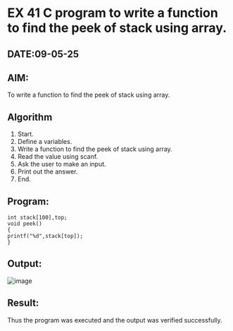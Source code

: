 # EX 41 C program to write a function to find the peek of stack using array.
## DATE:09-05-25
## AIM:
To write a function to find the peek of stack using array.

## Algorithm
1.  Start. 
2. Define a variables. 
3. Write a function to find the peek of stack using array. 
4. Read the value using scanf. 
5. Ask the user to make an input. 
6. Print out the answer. 
7. End. 

## Program:
```
int stack[100],top; 
void peek() 
{ 
printf("%d",stack[top]);
}
```

## Output:
![image](https://github.com/user-attachments/assets/e6990a19-fb3b-459d-b7cb-ed4c69b331cf)

## Result:
Thus the program was executed and the output was verified successfully.
